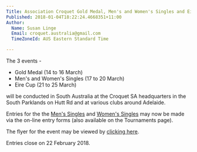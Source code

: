 ```yaml
---
Title: Association Croquet Gold Medal, Men's and Women's Singles and Eire Cup.
Published: 2018-01-04T18:22:24.4668351+11:00
Author:
  Name: Susan Linge
  Email: croquet.australia@gmail.com
  TimeZoneId: AUS Eastern Standard Time

---
```

The 3 events -

- Gold Medal (14 to 16 March)
- Men's and Women's Singles (17 to 20 March)
- Eire Cup (21 to 25 March)


will be conducted in South Australia at the Croquet SA headquarters in the South Parklands on Hutt Rd and at various clubs around Adelaide.


Entries for the the [Men's Singles](/tournaments/2018/ac/mens-open) and [Women's Singles](/tournaments/2018/ac/womens-open) may now be made via the on-line entry forms (also available on the Tournaments page).


The flyer for the event may be viewed by [clicking here](/ac-m-and-w-singles-2018.pdf).

Entries close on 22 February 2018.
